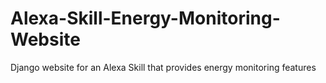 # Alexa-Skill-Energy-Monitoring-Website
Django website for an Alexa Skill that provides energy monitoring features
